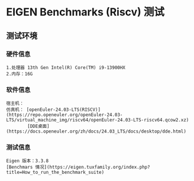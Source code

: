 # EIGEN Benchmarks (Riscv) 测试
## 测试环境
### 硬件信息
    1.处理器 13th Gen Intel(R) Core(TM) i9-13900HX
    2.内存：16G
### 软件信息
    宿主机：
    仿真机： [openEuler-24.03-LTS(RISCV)](https://repo.openeuler.org/openEuler-24.03-LTS/virtual_machine_img/riscv64/openEuler-24.03-LTS-riscv64.qcow2.xz)   
            [DDE桌面](https://docs.openeuler.org/zh/docs/24.03_LTS/docs/desktop/dde.html)
### 测试信息
    Eigen 版本：3.3.8
    [Benchmars 情况](https://eigen.tuxfamily.org/index.php?title=How_to_run_the_benchmark_suite) 
